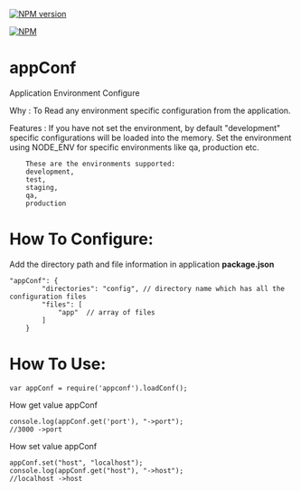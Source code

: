 [![NPM version](https://badge.fury.io/js/appconf.svg)](http://badge.fury.io/js/appconf)

[![NPM](https://nodei.co/npm/appconf.png)](https://nodei.co/npm/appconf/)

appConf
=======

Application Environment Configure

Why : 
To Read any environment specific configuration from the application.

Features :
If you have not set the environment, by default "development" specific configurations will be loaded into the memory.
Set the environment using NODE_ENV for specific environments like qa, production etc.
```
    These are the environments supported:
    development,
    test,
    staging,
    qa,
    production
```
How To Configure:
======

Add the directory path and file information in application <strong>package.json</strong>
```
"appConf": {
        "directories": "config", // directory name which has all the configuration files
        "files": [
            "app"  // array of files
        ]
    }
``` 

How To Use:
======
``` 
var appConf = require('appconf').loadConf();
```
How get value appConf
```
console.log(appConf.get('port'), "->port");
//3000 ->port
```
How set value appConf
```
appConf.set("host", "localhost");
console.log(appConf.get("host"), "->host");
//localhost ->host
```

    
